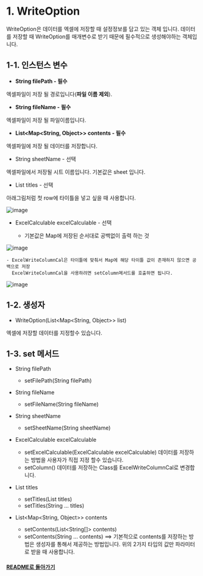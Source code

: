 # 1. WriteOption

WriteOption은 데이터를 엑셀에 저장할 때 설정정보를 담고 있는 객체 입니다. 데이터를 저장할 때 WriteOption를 매개변수로 받기 때문에 필수적으로 생성해야하는 객체입니다.

## 1-1. 인스턴스 변수

- **String filePath - 필수**

엑셀파일이 저장 될 경로입니다(**파일 이름 제외**).

- **String fileName - 필수**

엑셀파일이 저장 될 파일이름입니다.

- **List<Map<String, Object>> contents - 필수**

엑셀파일에 저장 될 데이터를 저장합니다.

- String sheetName - 선택

엑셀파일에서 저장될 시트 이름입니다.
기본값은 sheet 입니다.

- List<String> titles - 선택

아래그림처럼 첫 row에 타이틀을 넣고 싶을 때 사용합니다.

![image](https://user-images.githubusercontent.com/42727909/49501844-2cda2e80-f8b7-11e8-83d3-6cfe89e1e650.png)

- ExcelCalculable excelCalculable - 선택

    - 기본값은 Map에 저장된 순서대로 공백없이 출력 하는 것

![image](https://user-images.githubusercontent.com/42727909/49502421-68292d00-f8b8-11e8-8900-b106c641c43c.png)

    - ExcelWriteColumnCal은 타이틀에 맞춰서 Map에 해당 타이틀 값이 존재하지 않으면 공백으로 저장
      ExcelWriteColumnCal을 사용하려면 setColumn메서드를 호출하면 됩니다.

![image](https://user-images.githubusercontent.com/42727909/49502594-b9392100-f8b8-11e8-92aa-fc645368e9b1.png)


## 1-2. 생성자

- WriteOption(List<Map<String, Object>> list)

엑셀에 저장할 데이터를 지정할수 있습니다.

## 1-3. set 메서드

- String filePath
    - setFilePath(String filePath)

- String fileName
    - setFileName(String fileName)

- String sheetName
    - setSheetName(String sheetName)

- ExcelCalculable excelCalculable
    - setExcelCalculable(ExcelCalculable excelCalculable)
      데이터를 저장하는 방법을 사용자가 직접 지정 할수 있습니다.
    - setColumn()
      데이터를 저장하는 Class를 ExcelWriteColumnCal로 변경합니다.

- List<String> titles
    - setTitles(List<String> titles)
    - setTitles(String ... titles)    
 
- List<Map<String, Object>> contents
    - setContents(List<String[]> contents)
    - setContents(String ... contents)
      ==> 기본적으로 contents를 저장하는 방법은 생성자를 통해서 제공하는 방법입니다. 위의 2가지 타입의 값만 파라미터로 받을 때 사용합니다.

#### [README로 돌아가기](README.md)